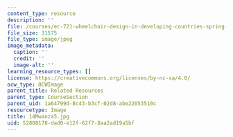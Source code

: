 ```yaml
---
content_type: resource
description: ''
file: /courses/ec-721-wheelchair-design-in-developing-countries-spring-2009/52808178dad0e12f62f78aa2ad19a5bf_14Mwanza5.jpg
file_size: 31575
file_type: image/jpeg
image_metadata:
  caption: ''
  credit: ''
  image-alt: ''
learning_resource_types: []
license: https://creativecommons.org/licenses/by-nc-sa/4.0/
ocw_type: OCWImage
parent_title: Related Resources
parent_type: CourseSection
parent_uid: 1a64799d-8c43-b3cf-02d8-abe22053510c
resourcetype: Image
title: 14Mwanza5.jpg
uid: 52808178-dad0-e12f-62f7-8aa2ad19a5bf
---
```

